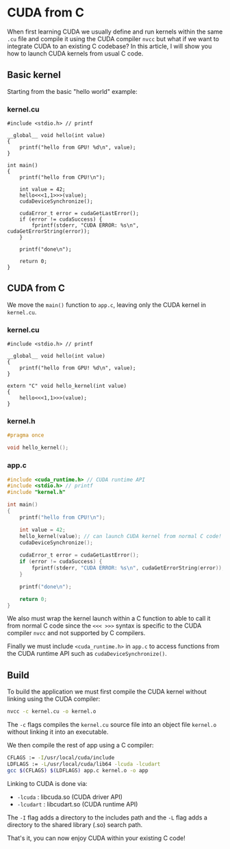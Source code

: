 # CUDA from C

When first learning CUDA we usually define and run kernels within the same `.cu` file and compile it using the CUDA compiler `nvcc` but what if we want to integrate CUDA to an existing C codebase? In this article, I will show you how to launch CUDA kernels from usual C code.

## Basic kernel
Starting from the basic "hello world" example:

### kernel.cu
```CUDA
#include <stdio.h> // printf

__global__ void hello(int value)
{
    printf("hello from GPU! %d\n", value);
}

int main()
{
    printf("hello from CPU!\n");

    int value = 42;
    hello<<<1,1>>>(value);
    cudaDeviceSynchronize();
    
    cudaError_t error = cudaGetLastError();
    if (error != cudaSuccess) {
        fprintf(stderr, "CUDA ERROR: %s\n", cudaGetErrorString(error));
    }

    printf("done\n");

    return 0;
}
```

## CUDA from C

We move the `main()` function to `app.c`, leaving only the CUDA kernel in `kernel.cu`.

### kernel.cu
```CUDA
#include <stdio.h> // printf

__global__ void hello(int value)
{
    printf("hello from GPU! %d\n", value);
}

extern "C" void hello_kernel(int value)
{
    hello<<<1,1>>>(value);
}
```

### kernel.h
```C
#pragma once

void hello_kernel();
```

### app.c
```C
#include <cuda_runtime.h> // CUDA runtime API
#include <stdio.h> // printf
#include "kernel.h"

int main()
{
    printf("hello from CPU!\n");

    int value = 42;
    hello_kernel(value); // can launch CUDA kernel from normal C code!
    cudaDeviceSynchronize();
    
    cudaError_t error = cudaGetLastError();
    if (error != cudaSuccess) {
        fprintf(stderr, "CUDA ERROR: %s\n", cudaGetErrorString(error));
    }

    printf("done\n");

    return 0;
}
```

We also must wrap the kernel launch within a C function to able to call it from normal C code since the `<<< >>>` syntax is specific to the CUDA compiler `nvcc` and not supported by C compilers.

Finally we must include `<cuda_runtime.h>` in `app.c` to access functions from the CUDA runtime API such as `cudaDeviceSynchronize()`.

## Build
To build the application we must first compile the CUDA kernel without linking using the CUDA compiler:
```bash
nvcc -c kernel.cu -o kernel.o
```
The `-c` flags compiles the `kernel.cu` source file into an object file `kernel.o` without linking it into an executable.

We then compile the rest of app using a C compiler:
```bash
CFLAGS := -I/usr/local/cuda/include
LDFLAGS := -L/usr/local/cuda/lib64 -lcuda -lcudart 
gcc $(CFLAGS) $(LDFLAGS) app.c kernel.o -o app
```
Linking to CUDA is done via:

- `-lcuda` : libcuda.so (CUDA driver API)
- `-lcudart` : libcudart.so (CUDA runtime API)

The `-I` flag adds a directory to the includes path and the `-L` flag adds a directory to the shared library (.so) search path.

That's it, you can now enjoy CUDA within your existing C code!
